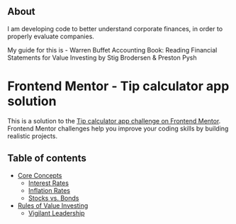 ## About

I am developing code to better understand corporate finances, in order to properly evaluate companies. 

My guide for this is - Warren Buffet Accounting Book: Reading Financial Statements for Value Investing by Stig Brodersen & Preston Pysh

# Frontend Mentor - Tip calculator app solution

This is a solution to the [Tip calculator app challenge on Frontend Mentor](https://www.frontendmentor.io/challenges/tip-calculator-app-ugJNGbJUX). Frontend Mentor challenges help you improve your coding skills by building realistic projects.

## Table of contents

- [Core Concepts](#core-concepts)
  - [Interest Rates](#interest-rates)
  - [Inflation Rates](#inflation-rates)
  - [Stocks vs. Bonds](#stock-vs-bonds)
- [Rules of Value Investing](#rules-of-value-investing)
  - [Vigilant Leadership](#vigilant-leadership)


